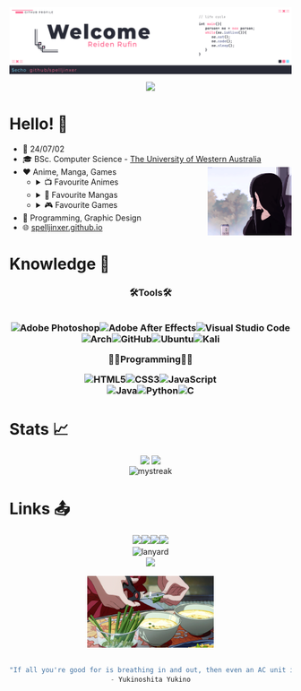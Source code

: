 <!-- Author: Spelljinxer -->

<img align="center" src="./img/profilebanner.png">
<br>
<p align="center">
<img src="https://readme-typing-svg.demolab.com?font=Montserrat&size=15&duration=3500&pause=1000&color=E46D91&center=true&width=435&lines=01001000+01000101+01001110+01010100+01000001+01001001"></img>
</p>

# Hello! 👋
<p align="center">

* 📆 24/07/02
* 🎓 BSc. Computer Science - <a href="https://www.uwa.edu.au/">The University of Western Australia</a>
<img src="./img/test1.gif" align="right" width=150px></img>
* ❤️ Anime, Manga, Games
  * <details><summary>📺 Favourite Animes</summary>
    <ul>
      <li><a href="https://anilist.co/anime/14813/My-Teen-Romantic-Comedy-SNAFU/"> Oregairu</li>
      <li><a href="https://anilist.co/anime/7791/KON-Season-2/"> K-On!!</li>
      <li><a href="https://anilist.co/anime/5081/Bakemonogatari/"> Monogatari </li></a>
    </ul>
    </details>
  * <details><summary>📖 Favourite Mangas</summary>
    <ul>
      <li><a href="https://anilist.co/manga/105577/Giji-Harem/"> Giji Harem</li>
      <li><a href="https://anilist.co/manga/107282/Shikimoris-Not-Just-a-Cutie/"> Shikimori's Not Just a Cutie </li>
      <li><a href="https://anilist.co/manga/101177/Fly-Me-to-the-Moon/"> Tonikaku Kawaii </li>
      <li><a href="https://anilist.co/manga/112981/Kubo-Wont-Let-Me-Be-Invisible/"> Kubo Won't Let Me Be Invisible </li></a>
    </ul>
    </details>
  * <details><summary>🎮 Favourite Games</summary>
    <ul>
      <li><img width=20 src="./img/genshinicon.png"> Genshin Impact</li>
      <li><img width=20 src="./img/nikke.png"> Goddess of Victory: Nikke </li>
      <li><img width=20 src="./img/emil.png"> Nier Replicant / Automata</li>
      <li><img width=20 src="./img/2hu.ico"> Touhou Project</li>
    </ul>
    </details>
* 💙 Programming, Graphic Design
* 🌐 <a href="https://spelljinxer.github.io/">spelljinxer.github.io</a>


# Knowledge 🧠
<center>

 <h3 align=center>🛠️Tools🛠️
 <br><br>

![Adobe Photoshop](https://img.shields.io/badge/adobe%20photoshop-%2331A8FF.svg?style=for-the-badge&logo=adobe%20photoshop&logoColor=white)![Adobe After Effects](https://img.shields.io/badge/Adobe%20After%20Effects-9999FF.svg?style=for-the-badge&logo=Adobe%20After%20Effects&logoColor=white)![Visual Studio Code](https://img.shields.io/badge/Visual%20Studio%20Code-0078d7.svg?style=for-the-badge&logo=visual-studio-code&logoColor=white)<br>
![Arch](https://img.shields.io/badge/Arch%20Linux-1793D1?logo=arch-linux&logoColor=fff&style=for-the-badge)![GitHub](https://img.shields.io/badge/github-%23121011.svg?style=for-the-badge&logo=github&logoColor=white)![Ubuntu](https://img.shields.io/badge/Ubuntu-E95420?style=for-the-badge&logo=ubuntu&logoColor=white)![Kali](https://img.shields.io/badge/Kali-268BEE?style=for-the-badge&logo=kalilinux&logoColor=white)

👨‍💻Programming👨‍💻

![HTML5](https://img.shields.io/badge/html5-%23E34F26.svg?style=for-the-badge&logo=html5&logoColor=white)![CSS3](https://img.shields.io/badge/css3-%231572B6.svg?style=for-the-badge&logo=css3&logoColor=white)![JavaScript](https://img.shields.io/badge/javascript-%23323330.svg?style=for-the-badge&logo=javascript&logoColor=%23F7DF1E)<br>
![Java](https://img.shields.io/badge/java-%23ED8B00.svg?style=for-the-badge&logo=java&logoColor=white)![Python](https://img.shields.io/badge/python-3670A0?style=for-the-badge&logo=python&logoColor=ffdd54)![C](https://img.shields.io/badge/c-%2300599C.svg?style=for-the-badge&logo=c&logoColor=white)
<br></center>

# Stats 📈 
<p align="center">
<img width=351 src="https://readme-stats-spelljinxer.vercel.app/api?username=Spelljinxer&theme=dracula&show_icons=true&count_private=true&show_icons=true">&nbsp;<img width=294 src="https://readme-stats-spelljinxer.vercel.app/api/top-langs?username=Spelljinxer&layout=compact&theme=dracula&custom_title=Top&nbsp;Languages"/><br>
<!-- Streak API-->
<img src="https://github-readme-streak-stats.herokuapp.com/?user=Spelljinxer&theme=dracula" alt="mystreak"/>
</p>

# Links 📤
<p align="center">
<a href="https://steamcommunity.com/id/spelljinxer/"><img src="https://img.shields.io/badge/steam-%23000000.svg?style=for-the-badge&logo=steam&logoColor=white"></a><a href="https://open.spotify.com/user/necj33rd3m1wb5klvdjtp4z1q?si=be17277a60be486b"><img src="https://img.shields.io/badge/Spotify-1ED760?style=for-the-badge&logo=spotify&logoColor=white"></a><a href="https://www.twitch.tv/Spelljinxer"><img src="https://img.shields.io/badge/Twitch-%239146FF.svg?style=for-the-badge&logo=Twitch&logoColor=white"><a href="https://anilist.co/user/Kyokino/"><img src="https://img.shields.io/badge/AniList-AniList-blue?style=for-the-badge&logo=Anilist&logoColor=white&labelColor=blue&color=blue&label="></a></a><br><img align="center" src="https://lanyard.cnrad.dev/api/216594576247488513" alt="lanyard"></img><br><img align="center" src="https://spotify-github-profile.vercel.app/api/view?uid=necj33rd3m1wb5klvdjtp4z1q&cover_image=true&theme=novatorem&show_offline=false&background_color=000000&bar_color=977dde&bar_color_cover=false"></img><br><br>
<img align="center" width=45% src="./img/noodles.gif"><br><br>
</p>
<div align="center">

```scala
"If all you're good for is breathing in and out, then even an AC unit is more useful than you."
- Yukinoshita Yukino
```
</div>
